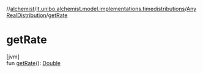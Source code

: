 //[alchemist](../../../index.md)/[it.unibo.alchemist.model.implementations.timedistributions](../index.md)/[AnyRealDistribution](index.md)/[getRate](get-rate.md)

# getRate

[jvm]\
fun [getRate](get-rate.md)(): [Double](https://kotlinlang.org/api/latest/jvm/stdlib/kotlin/-double/index.html)
